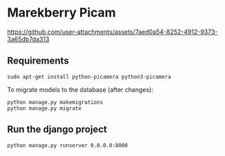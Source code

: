 # Marekberry Picam

https://github.com/user-attachments/assets/7aed0a54-8252-4912-9373-3a65db7da313

## Requirements

```
sudo apt-get install python-picamera python3-picamera
```

To migrate models to the database (after changes):

```
python manage.py makemigrations
python manage.py migrate
```

## Run the django project

```
python manage.py runserver 0.0.0.0:8000
```


